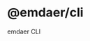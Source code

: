 <!--
  This file was generated by emdaer

  Its template can be found at .emdaer/README.emdaer.md
-->

<h1 id="-emdaer-cli">@emdaer/cli</h1>
<p>emdaer CLI</p>

